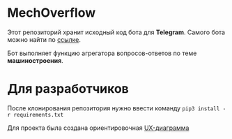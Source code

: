 MechOverflow
============

Этот репозиторий хранит исходный код бота для **Telegram**. Самого бота можно найти по [ссылке](https://t.me/MechOverflowBot).

Бот выполняет функцию агрегатора вопросов-ответов по теме **машиностроения**. 

Для разработчиков
=================

После клонирования репозитория нужно ввести команду `pip3 install -r requirements.txt`

Для проекта была создана ориентировочная [UX-диаграмма](https://drive.google.com/file/d/1hYnB5wskY51-PfqBG5Vlra78nPZiUOYG/view?usp=sharing)
